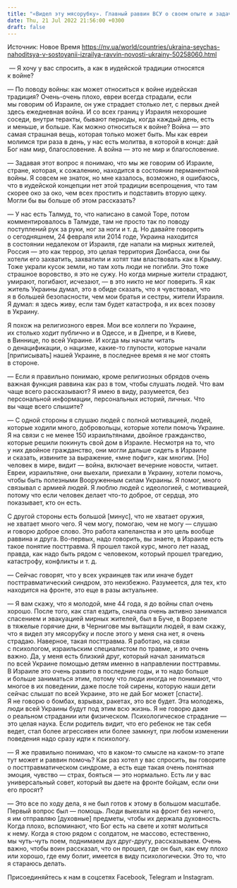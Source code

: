 ```yaml
---
title: "«Видел эту мясорубку». Главный раввин ВСУ о своем опыте и задачах на войне — интервью"
date: Thu, 21 Jul 2022 21:56:00 +0300
draft: false
---
```

Источник: Новое Время https://nv.ua/world/countries/ukraina-seychas-nahoditsya-v-sostoyanii-izrailya-ravvin-novosti-ukrainy-50258060.html


 — Я хочу у вас спросить, а как в иудейской традиции относятся к войне?

— По поводу войны: как может относиться к войне иудейская традиция? Очень-очень плохо, евреи всегда страдали, если мы говорим об Израиле, он уже страдает столько лет, с первых дней здесь ежедневная война. И со всех границ у Израиля нехорошие соседи, внутри теракты, бывают периоды, когда каждый день, есть и меньше, и больше. Как можно относиться к войне? Война — это самая страшная вещь, которая только может быть. Мы как евреи молимся три раза в день, у нас есть молитва, в которой в конце: дай Бог нам мир, благословение. А война — это не мир и благословение.

— Задавая этот вопрос я понимаю, что мы же говорим об Израиле, стране, которая, к сожалению, находится в состоянии перманентной войны. Я совсем не знаток, но мне казалось, возможно, я ошибаюсь, что в иудейской концепции нет этой традиции всепрощения, что там скорее око за око, чем всех простить и подставить вторую щеку. Могли бы вы больше об этом рассказать?

— У нас есть Талмуд, то, что написано в самой Торе, потом комментировалось в Талмуде, там не просто так по поводу поступлений рук за руки, ног за ноги и т. д. Но давайте говорить о сегодняшнем, 24 февраля или 2014 годе, Украина находится в состоянии недалеком от Израиля, где напали на мирных жителей, Россия — это как террор, это целая территория Донбасса, они бы хотели его захватить, захватили и хотят там властвовать как в Крыму. Тоже украли кусок земли, но там хоть люди не погибли. Это тоже страшное воровство, я это не сужу. Но когда мирные жители страдают, умирают, погибают, исчезают, — в это никто не мог поверить. Я как житель Украины думал, это в обиде сказать, что я чувствовал, что я в большей безопасности, чем мои братья и сестры, жители Израиля. Я думал: я здесь живу, если там будет катастрофа, я их всех позову в Украину.

Я похож на религиозного еврея. Мои все коллеги по Украине, их столько ходит публично и в Одессе, и в Днепре, и в Киеве, в Виннице, по всей Украине. И когда мы начали читать о денацификации, о нацизме, какие-то глупости, которые начали [приписывать] нашей Украине, в последнее время я не мог стоять в стороне.

— Если я правильно понимаю, кроме религиозных обрядов очень важная функция раввина как раз в том, чтобы слушать людей. Что вам чаще всего рассказывают? Я имею в виду, разумеется, без персональной информации, персональных историй, личных. Что вы чаще всего слышите?

— С одной стороны я слушаю людей с полной мотивацией, людей, которые ходили много, добровольцы, которые хотели помочь Украине. Я на связи с не менее 150 израильтянами, двойное гражданство, которые решили покинуть свой дом в Израиле. Несмотря на то, что у них двойное гражданство, они могли дальше сидеть в Израиле и сказать, извините за выражение, «мне пофиг», как многим. [Но] человек в мире, видит — война, включает вечерние новости, читает. Евреи, израильтяне, они выехали, приехали в Украину, хотели помочь, чтобы быть полезными Вооруженным силам Украины. Я помог, много связывал с армией людей. Я люблю людей с идеологией, с мотивацией, потому что если человек делает что-то доброе, от сердца, это показывает, кто он есть.

С другой стороны есть большой [минус], что не хватает оружия, не хватает много чего. Я чем могу, помогаю, чем не могу — слушаю и говорю доброе слово. Это работа капеланства и это цель вообще раввина и друга. Во-первых, надо говорить, вы знаете, в Израиле есть такое понятие посттравма. Я прошел такой курс, много лет назад, правда, как надо быть рядом с человеком, который прошел трагедию, катастрофу, конфликты и т. д.

— Сейчас говорят, что у всех украинцев так или иначе будет посттравматический синдром, это неизбежно. Разумеется, для тех, кто находится на фронте, это еще в разы актуальнее.

— Я вам скажу, что я молодой, мне 44 года, я до войны спал очень хорошо. После того, как стал ездить, сначала очень активно занимался спасением и эвакуацией мирных жителей, был в Буче, в Ворзеле в тяжелые горячие дни, в Чернигове мы вытащили людей, я вам скажу, что я видел эту мясорубку и после этого у меня сна нет, я очень страдаю. Наверное, такая посттравма. Я работаю, на связи с психологом, израильским специалистом по травме, и это очень важно. Да, у меня есть близкий друг, который начал заниматься по всей Украине помощью детям именно в направлении посттравмы. В Израиле это очень развито в последние годы, и то надо больше и больше заниматься этим, потому что люди иногда не понимают, что многое в их поведении, даже после той сирены, которую наши дети сейчас слышат по всей Украине, это не дай Бог может [спасти]. Я не говорю о бомбах, взрывах, ракетах, это все будет. Эта молодежь, люди всей Украины будут под этим всю жизнь. Я не говорю даже о реальном страдании или физическом. Психологическое страдание — это целая наука. Если родитель видит, что его ребенок не так себя ведет, стал более агрессивен или более замкнут, при любом изменении поведения надо сразу идти к психологу.

— Я же правильно понимаю, что в каком-то смысле на каком-то этапе тут может и раввин помочь? Как раз хотел у вас спросить, вы говорите о посттравматическом синдроме, а есть еще такая очень понятная эмоция, чувство — страх, бояться — это нормально. Есть ли у вас универсальный совет, который вы даете на фронте бойцам, если они его просят?

— Это все по ходу дела, я не был готов к этому в большом масштабе. Первый вопрос был — помощь. Люди выехали на фронт без ничего, я им отправляю [духовные] предметы, чтобы их держала духовность. Когда плохо, вспоминают, что Бог есть на свете и хотят молиться к нему. Когда я стою рядом с солдатом, не массово, естественно, мы чуть-чуть поем, поднимаем дух друг-другу, рассказываем. Очень важно, чтобы воин рассказал, что он прошел, где он был, как ему плохо или хорошо, где ему болит, имеется в виду психологически. Это то, что я стараюсь делать.

Присоединяйтесь к нам в соцсетях Facebook, Telegram и Instagram.
